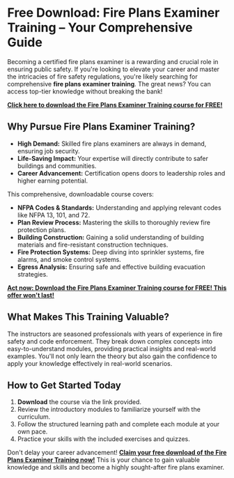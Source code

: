 # Free Download: Fire Plans Examiner Training – Your Comprehensive Guide

Becoming a certified fire plans examiner is a rewarding and crucial role in ensuring public safety. If you're looking to elevate your career and master the intricacies of fire safety regulations, you're likely searching for comprehensive **fire plans examiner training**. The great news? You can access top-tier knowledge without breaking the bank!

[**Click here to download the Fire Plans Examiner Training course for FREE!**](https://udemywork.com/fire-plans-examiner-training)

## Why Pursue Fire Plans Examiner Training?

*   **High Demand:** Skilled fire plans examiners are always in demand, ensuring job security.
*   **Life-Saving Impact:** Your expertise will directly contribute to safer buildings and communities.
*   **Career Advancement:** Certification opens doors to leadership roles and higher earning potential.

This comprehensive, downloadable course covers:

*   **NFPA Codes & Standards:** Understanding and applying relevant codes like NFPA 13, 101, and 72.
*   **Plan Review Process:** Mastering the skills to thoroughly review fire protection plans.
*   **Building Construction:** Gaining a solid understanding of building materials and fire-resistant construction techniques.
*   **Fire Protection Systems:** Deep diving into sprinkler systems, fire alarms, and smoke control systems.
*   **Egress Analysis:** Ensuring safe and effective building evacuation strategies.

[**Act now: Download the Fire Plans Examiner Training course for FREE! This offer won't last!**](https://udemywork.com/fire-plans-examiner-training)

## What Makes This Training Valuable?

The instructors are seasoned professionals with years of experience in fire safety and code enforcement. They break down complex concepts into easy-to-understand modules, providing practical insights and real-world examples. You'll not only learn the theory but also gain the confidence to apply your knowledge effectively in real-world scenarios.

## How to Get Started Today

1.  **Download** the course via the link provided.
2.  Review the introductory modules to familiarize yourself with the curriculum.
3.  Follow the structured learning path and complete each module at your own pace.
4.  Practice your skills with the included exercises and quizzes.

Don't delay your career advancement! **[Claim your free download of the Fire Plans Examiner Training now!](https://udemywork.com/fire-plans-examiner-training)** This is your chance to gain valuable knowledge and skills and become a highly sought-after fire plans examiner.
